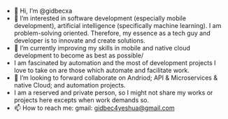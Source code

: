 - 👋 Hi, I’m @gidbecxa
- 👀 I’m interested in software development (especially mobile development), artificial intelligence (specifically machine learning).
I am problem-solving oriented. Therefore, my essence as a tech guy and developer is to innovate and create solutions. 
- 🌱 I’m currently improving my skills in mobile and native cloud development to become as best as possible/
- I am fascinated by automation and the most of development projects I love to take on are those which automate and facilitate work.
- 💞️ I’m looking to forward collaborate on Andriod; API & Microservices & native Cloud; and automation projects.
- I am a reserved and private person, so I might not share my works or projects here excepts when work demands so.
- 📫 How to reach me: 
gmail: gidbec4yeshua@gmail.com

<!---
gidbecxa/gidbecxa is a ✨ special ✨ repository because its `README.md` (this file) appears on your GitHub profile.
You can click the Preview link to take a look at your changes.
--->
